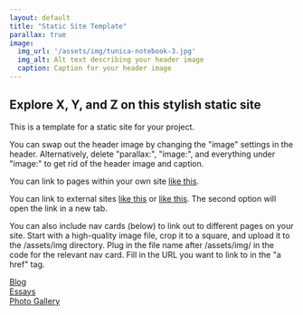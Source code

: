 ```yaml
---
layout: default
title: "Static Site Template"
parallax: true
image:
  img_url: '/assets/img/tunica-notebook-3.jpg'
  img_alt: Alt text describing your header image
  caption: Caption for your header image
---
```


<!-- Add parallax image back in - see default  -->

<h2>Explore X, Y, and Z on this stylish static site</h2>

This is a template for a static site for your project.

You can swap out the header image by changing the "image" settings in the header. Alternatively, delete "parallax:", "image:", and everything under "image:" to get rid of the header image and caption.

You can link to pages within your own site <a href="{{ '/tunica-voices/tunica-history/who-was-sesostrie-youchigant.html'| relative_url }}">like this</a>.

You can link to external sites [like this](https://www.amphilsoc.org/) or <a href="https://www.amphilsoc.org/" target="_blank">like this</a>. The second option will open the link in a new tab.

You can also include nav cards (below) to link out to different pages on your site. Start with a high-quality image file, crop it to a square, and upload it to the /assets/img directory. Plug in the file name after /assets/img/ in the code for the relevant nav card. Fill in the URL you want to link to in the "a href" tag.

<div class="nav-cards">
  <a href="{{ '/blog' | relative_url }}">
    <div class="nav-card-square" style="background-image: url(&quot;{{ '/assets/img/speck-crop.png' | relative_url }}&quot;);">
      <div class="card-text">
        Blog
      </div>
    </div>
  </a>
  <a href="{{ '/essays' | relative_url }}">
    <div class="nav-card-square" style="background-image: url(&quot;{{ 'assets/img/paine-crop.png' | relative_url }}&quot;);">
      <div class="card-text">
        Essays
      </div>
    </div>
  </a>
    <a href="{{ '/photographs' | relative_url }}">
    <div class="nav-card-square" style="background-image: url(&quot;{{ 'assets/img/square-picote-sesostrie.jpg' | relative_url }}&quot;);">
      <div class="card-text">
        Photo Gallery
      </div>
    </div>
  </a>
</div>